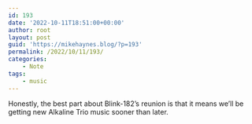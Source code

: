 ```yaml
---
id: 193
date: '2022-10-11T18:51:00+00:00'
author: root
layout: post
guid: 'https://mikehaynes.blog/?p=193'
permalink: /2022/10/11/193/
categories:
    - Note
tags:
    - music
---
```


Honestly, the best part about Blink-182’s reunion is that it means we’ll be getting new Alkaline Trio music sooner than later.